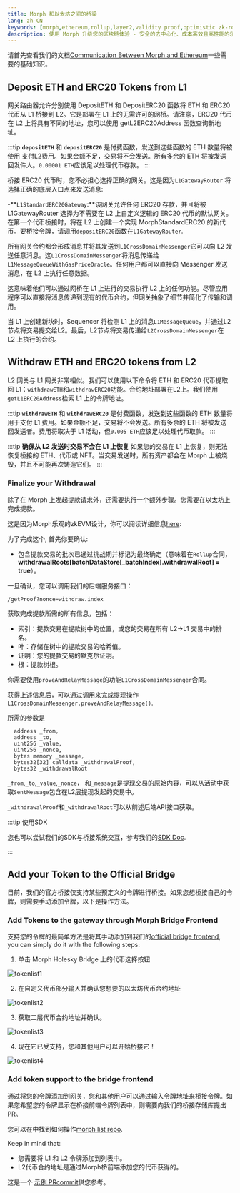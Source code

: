 ```yaml
---
title: Morph 和以太坊之间的桥梁
lang: zh-CN
keywords: [morph,ethereum,rollup,layer2,validity proof,optimistic zk-rollup]
description: 使用 Morph 升级您的区块链体验 - 安全的去中心化、成本高效且高性能的乐观 zk-rollup 解决方案。现在就试试吧！
---
```



请首先查看我们的文档[Communication Between Morph and Ethereum](../../how-morph-works/general-protocol-design/2-communicate-between-morph-and-ethereum.md)一些需要的基础知识。


## Deposit ETH and ERC20 Tokens from L1​

网关路由器允许分别使用 DepositETH 和 DepositERC20 函数将 ETH 和 ERC20 代币从 L1 桥接到 L2。它是部署在 L1 上的无需许可的网桥。请注意，ERC20 代币在 L2 上将具有不同的地址，您可以使用 getL2ERC20Address 函数查询新地址。

:::tip
**`depositETH`** 和 **`depositERC20`** 是付费函数，发送到这些函数的 ETH 数量将被使用
支付L2费用。如果金额不足，交易将不会发送。所有多余的 ETH 将被发送回发件人。`0.00001 ETH`应该足以处理代币存款。
:::

桥接 ERC20 代币时，您不必担心选择正确的网关。这是因为`L1GatewayRouter` 将选择正确的底层入口点来发送消息:

-**`L1StandardERC20Gateway`:**该网关允许任何 ERC20 存款，并且将被 L1GatewayRouter 选择为不需要在 L2 上自定义逻辑的 ERC20 代币的默认网关。在第一个代币桥接时，将在 L2 上创建一个实现 MorphStandardERC20 的新代币。要桥接令牌，请调用`depositERC20`函数在`L1GatewayRouter`.

<!---->
<!--
- **`L1CustomERC20Gateway`:** This Gateway will be selected by the `L1GatewayRouter` for tokens with custom logic. For an L1/L2 token pair to work on the Morph Custom ERC20 Bridge, the L2 token contract has to implement `IMorphStandardERC20`. Additionally, the token should grant `mint` or `burn` capability to the `L2CustomERC20Gateway`. 
-->

所有网关合约都会形成消息并将其发送到`L1CrossDomainMessenger`它可以向 L2 发送任意消息。这`L1CrossDomainMessenger`将消息传递给`L1MessageQueueWithGasPriceOracle`。任何用户都可以直接向 Messenger 发送消息，在 L2 上执行任意数据。

这意味着他们可以通过网桥在 L1 上进行的交易执行 L2 上的任何功能。尽管应用程序可以直接将消息传递到现有的代币合约，但网关抽象了细节并简化了传输和调用。

当 L1 上创建新块时，Sequencer 将检测 L1 上的消息`L1MessageQueue`，并通过L2节点将交易提交给L2。最后，L2节点将交易传递给`L2CrossDomainMessenger`在 L2 上执行的合约。

## Withdraw ETH and ERC20 tokens from L2

L2 网关与 L1 网关非常相似。我们可以使用以下命令将 ETH 和 ERC20 代币提取回 L1：`withdrawETH`和`withdrawERC20`功能。合约地址部署在L2上。我们使用`getL1ERC20Address`检索 L1 上的令牌地址。

:::tip
**`withdrawETH`** 和 **`withdrawERC20`** 是付费函数，发送到这些函数的 ETH 数量将用于支付 L1 费用。如果金额不足，交易将不会发送。所有多余的 ETH 将被发送回发送者。费用将取决于 L1 活动，但`0.005 ETH`应该足以处理代币取款。
:::

:::tip
**确保从 L2 发送时交易不会在 L1 上恢复** 如果您的交易在 L1 上恢复，则无法恢复桥接的 ETH、代币或 NFT。当交易发送时，所有资产都会在 Morph 上被烧毁，并且不可能再次铸造它们。
:::

### Finalize your Withdrawal

除了在 Morph 上发起提款请求外，还需要执行一个额外步骤。您需要在以太坊上完成提款。

这是因为Morph乐观的zkEVM设计，你可以阅读详细信息[here](../../how-morph-works/general-protocol-design/2-communicate-between-morph-and-ethereum.md): 



为了完成这个, 首先你要确认:

- 包含提款交易的批次已通过挑战期并标记为最终确定（意味着在`Rollup`合同，**withdrawalRoots[batchDataStore[_batchIndex].withdrawalRoot] = true**）。

一旦确认，您可以调用我们的后端服务接口：

`/getProof?nonce=withdraw.index`

获取完成提款所需的所有信息，包括：

- 索引：提款交易在提款树中的位置，或您的交易在所有 L2->L1 交易中的排名。
- 叶：存储在树中的提款交易的哈希值。
- 证明：您的提款交易的默克尔证明。
- 根：提款树根。


你需要使用`proveAndRelayMessage`的功能`L1CrossDomainMessenger`合同。

获得上述信息后，可以通过调用来完成提现操作`L1CrossDomainMessenger.proveAndRelayMessage()`.

所需的参数是

```solidity
  address _from, 
  address _to, 
  uint256 _value, 
  uint256 _nonce, 
  bytes memory _message, 
  bytes32[32] calldata _withdrawalProof, 
  bytes32 _withdrawalRoot
```

`_from`,`_to`,`_value`,`_nonce`， 和`_message`是提现交易的原始内容，可以从活动中获取`SentMessage`包含在L2层提现发起的交易中。

`_withdrawalProof`和`_withdrawalRoot`可以从前述后端API接口获取。

<!--

## Creating an ERC20 token with custom logic on L2

If a token needs custom logic on L2, it will need to be bridged through an `L1CustomERC20Gateway` and `L2CustomERC20Gateway` respectively. The custom token on L2 will need to give permission to the Gateway to mint new tokens when a deposit occurs and to burn when tokens are withdrawn

The following interface is the `IMorphStandardERC20` needed for deploying tokens compatible with the `L2CustomERC20Gateway` on L2.

```solidity
interface IMorphStandardERC20 {
  /// @notice Return the address of Gateway the token belongs to.
  function gateway() external view returns (address);

  /// @notice Return the address of counterpart token.
  function counterpart() external view returns (address);

  /// @dev ERC677 Standard, see https://github.com/ethereum/EIPs/issues/677
  /// Defi can use this method to transfer L1/L2 token to L2/L1,
  /// and deposit to L2/L1 contract in one transaction
  function transferAndCall(address receiver, uint256 amount, bytes calldata data) external returns (bool success);

  /// @notice Mint some token to recipient's account.
  /// @dev Gateway Utilities, only gateway contract can call
  /// @param _to The address of recipient.
  /// @param _amount The amount of token to mint.
  function mint(address _to, uint256 _amount) external;

  /// @notice Burn some token from account.
  /// @dev Gateway Utilities, only gateway contract can call
  /// @param _from The address of account to burn token.
  /// @param _amount The amount of token to mint.
  function burn(address _from, uint256 _amount) external;
}
```

### Adding a Custom L2 ERC20 token to the Morph Bridge

Tokens can be bridged securely and permissionlessly through Gateway contracts deployed by any developer. However, Morph also manages an ERC20 Router and a Gateway where all tokens created by the community are welcome. Being part of the Morph-managed Gateway means you won't need to deploy the Gateway contracts, and your token will appear in the Morph frontend. To be part of the Morph Gateway, you must contact the Morph team to add the token to both L1 and L2 bridge contracts. To do so, follow the instructions on the [token lists](https://github.com/Morph-tech/token-list) repository to add your new token to the official Morph frontend.

-->

:::tip
使用SDK

您也可以尝试我们的SDK与桥接系统交互，参考我们的[SDK Doc](../sdk/globals.md).

:::
## Add your Token to the Official Bridge

目前，我们的官方桥接仅支持某些预定义的令牌进行桥接。如果您想桥接自己的令牌，则需要手动添加令牌，以下是操作方法。

### Add Tokens to the gateway through Morph Bridge Frontend

支持您的令牌的最简单方法是将其手动添加到我们的[official bridge frontend](https://bridge-holesky.morphl2.io/), you can simply do it with the following steps:

1. 单击 Morph Holesky Bridge 上的代币选择按钮

![tokenlist1](../../../assets/docs/protocol/general/bridge/tokenlist/tokenlist1.png)


2. 在自定义代币部分输入并确认您想要的以太坊代币合约地址

![tokenlist2](../../../assets/docs/protocol/general/bridge/tokenlist/tokenlist2.png)

3. 获取二层代币合约地址并确认。

![tokenlist3](../../../assets/docs/protocol/general/bridge/tokenlist/tokenlist3.png)

4. 现在它已受支持，您和其他用户可以开始桥接它！

![tokenlist4](../../../assets/docs/protocol/general/bridge/tokenlist/tokenlist4.png)

### Add token support to the bridge frontend

通过将您的令牌添加到网关，您和其他用户可以通过输入令牌地址来桥接令牌。如果您希望您的令牌显示在桥接前端令牌列表中，则需要向我们的桥接存储库提出 PR。

您可以在中找到如何操作[morph list repo](https://github.com/morph-l2/morph-list).


Keep in mind that:
- 您需要将 L1 和 L2 令牌添加到列表中。
- L2代币合约地址是通过Morph桥前端添加您的代币获得的。

这是一个 [示例 PRcommit](https://github.com/morph-l2/morph-list/pull/27/commits/228481db6b8d69b8f40e7369dae62722aa570eb7)供您参考。




